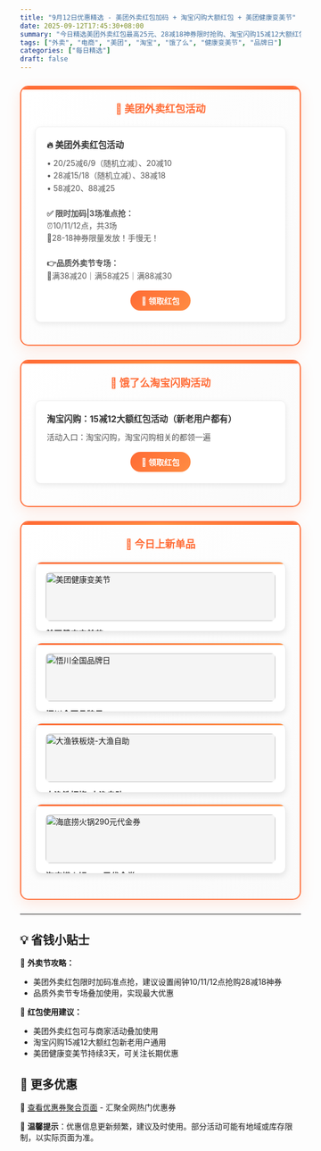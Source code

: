 ```yaml
---
title: "9月12日优惠精选 - 美团外卖红包加码 + 淘宝闪购大额红包 + 美团健康变美节"
date: 2025-09-12T17:45:30+08:00
summary: "今日精选美团外卖红包最高25元、28减18神券限时抢购、淘宝闪购15减12大额红包、美团健康变美节等热门优惠"
tags: ["外卖", "电商", "美团", "淘宝", "饿了么", "健康变美节", "品牌日"]
categories: ["每日精选"]
draft: false
---
```


<style>
.deal-section {
    background: linear-gradient(135deg, #ffffff 0%, #fafafa 100%);
    border: 2px solid #ff6b35;
    border-radius: 15px;
    padding: 25px;
    margin: 25px 0;
    box-shadow: 0 8px 25px rgba(255, 107, 53, 0.15);
    position: relative;
    overflow: hidden;
}

.deal-section::before {
    content: '';
    position: absolute;
    top: 0;
    left: 0;
    right: 0;
    height: 5px;
    background: linear-gradient(90deg, #ff6b35, #ff8c42, #ff6b35);
}

.deal-section h3 {
    color: #ff6b35;
    margin-top: 0;
    margin-bottom: 20px;
    font-size: 1.3em;
    font-weight: bold;
    text-align: center;
    padding: 0 10px;
}

.deal-content {
    background: white;
    border-radius: 10px;
    padding: 20px;
    margin: 15px 0;
    border: 1px solid #f0f0f0;
    box-shadow: 0 3px 10px rgba(0, 0, 0, 0.08);
}

.deal-title {
    color: #333;
    font-weight: bold;
    font-size: 1.1em;
    margin-bottom: 12px;
    display: flex;
    align-items: center;
    gap: 8px;
}

.deal-items {
    line-height: 1.6;
    color: #555;
    margin: 8px 0;
}

.deal-items li {
    margin: 5px 0;
    padding-left: 5px;
}

.product-grid {
    display: grid;
    grid-template-columns: repeat(auto-fit, minmax(300px, 1fr));
    gap: 20px;
    margin: 20px 0;
}

.product-card {
    background: white;
    border-radius: 12px;
    padding: 18px;
    border: 1px solid #e8e8e8;
    box-shadow: 0 4px 12px rgba(0, 0, 0, 0.1);
    transition: all 0.3s ease;
    position: relative;
    overflow: hidden;
}

.product-card::before {
    content: '';
    position: absolute;
    top: 0;
    left: 0;
    right: 0;
    height: 3px;
    background: linear-gradient(90deg, #ff6b35, #ff8c42);
}

.product-card:hover {
    transform: translateY(-3px);
    box-shadow: 0 8px 20px rgba(0, 0, 0, 0.15);
}

.product-card img {
    width: 100%;
    height: auto;
    max-height: none;
    object-fit: contain;
    border-radius: 8px;
    margin-bottom: 12px;
    background: #f5f5f5;
}

.product-title {
    font-weight: bold;
    color: #333;
    margin-bottom: 8px;
    font-size: 1.05em;
}

.product-price {
    color: #ff6b35;
    font-size: 1.1em;
    font-weight: bold;
    line-height: 1.4;
}

.highlight-badge {
    background: linear-gradient(135deg, #ff6b35, #ff8c42);
    color: white;
    padding: 4px 12px;
    border-radius: 15px;
    font-size: 0.85em;
    font-weight: 600;
    display: inline-block;
    margin-bottom: 8px;
}

@media (max-width: 768px) {
    .deal-section {
        margin: 15px 0;
        padding: 20px 15px;
    }
    
    .product-grid {
        grid-template-columns: 1fr;
    }
    
    .product-card img {
        height: auto;
        max-height: none;
    }
}
</style>


<div class="deal-section">
<h3>🍔 美团外卖红包活动</h3>

<div class="deal-content">
<div class="deal-title">🔥 美团外卖红包活动</div>
<div class="deal-items">
• 20/25减6/9（随机立减）、20减10<br>
• 28减15/18（随机立减）、38减18<br>
• 58减20、88减25<br>
<br>
<strong>✅ 限时加码|3场准点抢：</strong><br>
⏰10/11/12点，共3场<br>
🧧28-18神券限量发放！手慢无！<br>
<br>
<strong>👉品质外卖节专场：</strong><br>
🧧满38减20｜满58减25｜满88减30
</div>
<div style="margin-top: 15px; text-align: center;">
<a href="/coupons/" style="background: linear-gradient(135deg, #ff6b35, #ff8c42); color: white; padding: 8px 20px; border-radius: 20px; text-decoration: none; font-weight: bold; display: inline-block;">🎫 领取红包</a>
</div>
</div>

</div>

<div class="deal-section">
<h3>🛒 饿了么淘宝闪购活动</h3>

<div class="deal-content">
<div class="deal-title">淘宝闪购：15减12大额红包活动（新老用户都有）</div>
<div class="deal-items">
活动入口：淘宝闪购，淘宝闪购相关的都领一遍
</div>
<div style="margin-top: 15px; text-align: center;">
<a href="/coupons/" style="background: linear-gradient(135deg, #ff6b35, #ff8c42); color: white; padding: 8px 20px; border-radius: 20px; text-decoration: none; font-weight: bold; display: inline-block;">🛒 领取红包</a>
</div>
</div>

</div>

<div class="deal-section">
<h3>🎁 今日上新单品</h3>

<div class="product-grid">

<div class="product-card">
<img src="/images/daily/2025-09-12/jiankang.jpg" alt="美团健康变美节">
<div class="product-title">美团健康变美节</div>
<div class="product-price">活动时间：9月12-14日</div>
</div>

<div class="product-card">
<img src="/images/daily/2025-09-12/wuchuan.png" alt="悟川全国品牌日">
<div class="product-title">悟川全国品牌日</div>
<div class="product-price">满30减6可叠加</div>
</div>

<div class="product-card">
<img src="/images/daily/2025-09-12/dayu.jpg" alt="大渔铁板烧-大渔自助">
<div class="product-title">大渔铁板烧-大渔自助</div>
<div class="product-price">立减27元</div>
</div>

<div class="product-card">
<img src="/images/daily/2025-09-12/haidilao.jpg" alt="海底捞火锅290元代金券">
<div class="product-title">海底捞火锅290元代金券</div>
<div class="product-price">到手244元！</div>
</div>

</div>

</div>

---

## 💡 省钱小贴士

🎯 **外卖节攻略：**
- 美团外卖红包限时加码准点抢，建议设置闹钟10/11/12点抢购28减18神券
- 品质外卖节专场叠加使用，实现最大优惠

🔄 **红包使用建议：**
- 美团外卖红包可与商家活动叠加使用
- 淘宝闪购15减12大额红包新老用户通用
- 美团健康变美节持续3天，可关注长期优惠

## 📱 更多优惠

🔗 [查看优惠券聚合页面](/coupons/) - 汇聚全网热门优惠券

💬 **温馨提示**：优惠信息更新频繁，建议及时使用。部分活动可能有地域或库存限制，以实际页面为准。